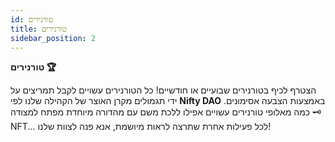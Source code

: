 ```yaml
---
id: טורנירים
title: טורנירים
sidebar_position: 2
---
```


**טורנירים 🏆**

הצטרף לכיף בטורנירים שבועיים או חודשיים! כל הטורנירים עשויים לקבל תמריצים על ידי תגמולים מקרן האוצר של הקהילה שלנו לפי **Nifty DAO** באמצעות הצבעה אסימונים. כמה מאלופי טורנירים עשויים אפילו ללכת משם עם מהדורה מיוחדת מפתח למצודה 🗝️ NFT... לכל פעילות אחרת שתרצה לראות מיושמת, אנא פנה לצוות שלנו!
